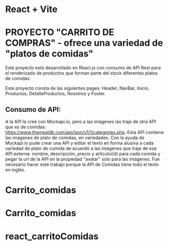 # React + Vite
# PROYECTO "CARRITO DE COMPRAS" - ofrece una variedad de "platos de comidas"

Este proyecto está desarrollado en React.js con consumo de API Rest para el renderizado de productos que forman parte del stock diferentes platos de comidas.

Este proyecto consta de las siguientes pages: Header, NavBar, Inicio, Productos, DetalleProductos, Nosotros y Footer.

## Consumo de API:
A la API la creé con Mockapi.io, pero a las imágenes las traje de otra API que es de comidas: https://www.themealdb.com/api/json/v1/1/categories.php. Esta API contiene las imágenes de plato de comidas, en variedades. Con la ayuda de Mockapi.io pude crear una API y editar el texto en forma alusiva a cada variedad de plato de comida de acuerdo a las imágenes que traje de esa API externa: nombre, descripción, precio y artículo(id) para cada comida y pegar la url de la API en la propiedad "avatar" solo para las imágenes.
Fue necesario hacer este trabajo porque la API de Comidas tiene todo el texto en inglés.


# Carrito_comidas
# Carrito_comidas
# react_carritoComidas
